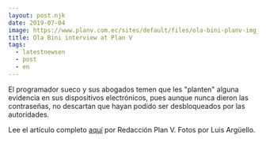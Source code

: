 ```yaml
---
layout: post.njk
date: 2019-07-04
image: https://www.planv.com.ec/sites/default/files/ola-bini-planv-img_0017.jpg
title: Ola Bini interview at Plan V
tags:
  - latestnewsen
  - post
  - en
---
```

El programador sueco y sus abogados temen que les "planten" alguna evidencia en sus dispositivos electrónicos, pues aunque nunca dieron las contraseñas, no descartan que hayan podido ser desbloqueados por las autoridades.

Lee el artículo completo [aquí](https://www.planv.com.ec/historias/politica/libertad-ola-bini-alista-su-estrategia-y-se-prepara-el-peor-escenario) por Redacción Plan V. Fotos por Luis Argüello.

